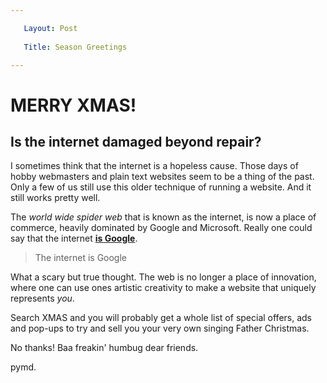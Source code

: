 ```yaml
---

   Layout: Post
   
   Title: Season Greetings 

---
```


# MERRY XMAS!

## Is the internet damaged beyond repair?



I sometimes think that the internet is a hopeless cause. Those days of hobby webmasters and plain text websites seem to be a thing of the past. Only a few of us still use this older technique of running a website. And it still works pretty well. 

The *world wide spider web* that is known as the internet, is now a place of commerce, heavily dominated by Google and Microsoft. Really one could say that the internet **<u>is Google</u>**.

> The internet is Google

What a scary but true thought. The web is no longer a place of innovation, where one can use ones artistic creativity to make a website that uniquely represents *you*.

Search XMAS and you will probably get a whole list of special offers, ads and pop-ups to try and sell you your very own singing Father Christmas. 

No thanks! Baa freakin' humbug dear friends. 



pymd.



